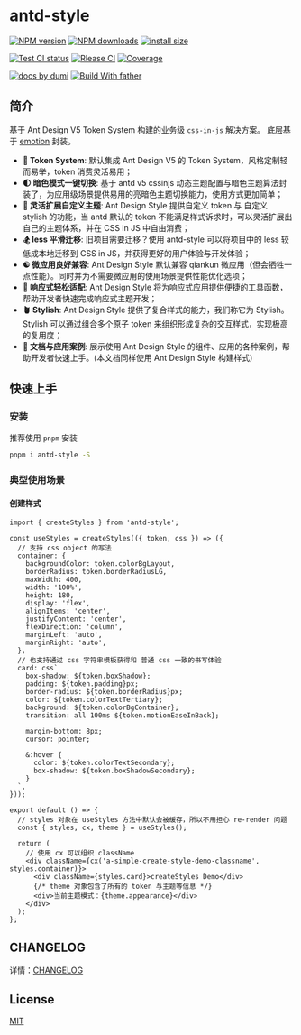 # antd-style

[![NPM version][npm-image]][npm-url] [![NPM downloads][download-image]][download-url] [![install size][npm-size]][npm-size-url]

[![Test CI status][test-ci]][test-ci-url] [![Rlease CI][release-ci]][release-ci-url] [![Coverage][coverage]][codecov-url]

[![ docs by dumi][dumi-url]](https://d.umijs.org/) [![Build With father][father-url]](https://github.com/umijs/father/)

<!-- gitpod url -->

[gitpod-badge]: https://img.shields.io/badge/Gitpod-ready--to--code-blue?logo=gitpod
[gitpod-url]: https://gitpod.io/#https://github.com/ant-design/antd-style

<!-- umi url -->

[dumi-url]: https://img.shields.io/badge/docs%20by-dumi-blue
[father-url]: https://img.shields.io/badge/build%20with-father-028fe4.svg

<!-- npm url -->

[npm-image]: http://img.shields.io/npm/v/antd-style.svg?style=flat-square&color=deepgreen&label=latest
[npm-url]: http://npmjs.org/package/antd-style
[npm-size]: https://img.shields.io/bundlephobia/minzip/antd-style?color=deepgreen&label=gizpped%20size&style=flat-square
[npm-size-url]: https://packagephobia.com/result?p=antd-style

<!-- coverage -->

[coverage]: https://codecov.io/gh/arvinxx/npm-template/branch/master/graph/badge.svg
[codecov-url]: https://codecov.io/gh/arvinxx/npm-template/branch/master

<!-- Github CI -->

[test-ci]: https://github.com/arvinxx/npm-template/workflows/Test%20CI/badge.svg
[release-ci]: https://github.com/arvinxx/npm-template/workflows/Release%20CI/badge.svg
[test-ci-url]: https://github.com/arvinxx/npm-template/actions?query=workflow%3ATest%20CI
[release-ci-url]: https://github.com/arvinxx/npm-template/actions?query=workflow%Release%20CI
[download-image]: https://img.shields.io/npm/dm/antd-style.svg?style=flat-square
[download-url]: https://npmjs.org/package/antd-style

## 简介

基于 Ant Design V5 Token System 构建的业务级 `css-in-js` 解决方案。 底层基于 [emotion](https://emotion.sh/) 封装。

- **🧩 Token System**: 默认集成 Ant Design V5 的 Token System，风格定制轻而易举，token 消费灵活易用；
- **🌓 暗色模式一键切换**: 基于 antd v5 cssinjs 动态主题配置与暗色主题算法封装了，为应用级场景提供易用的亮暗色主题切换能力，使用方式更加简单；
- **🎨 灵活扩展自定义主题**: Ant Design Style 提供自定义 token 与 自定义 stylish 的功能，当 antd 默认的 token 不能满足样式诉求时，可以灵活扩展出自己的主题体系，并在 CSS in JS 中自由消费；
- **🏂 less 平滑迁移**: 旧项目需要迁移？使用 antd-style 可以将项目中的 less 较低成本地迁移到 CSS in JS，并获得更好的用户体验与开发体验；
- **☯️ 微应用良好兼容**: Ant Design Style 默认兼容 qiankun 微应用（但会牺牲一点性能）。同时并为不需要微应用的使用场景提供性能优化选项；
- **📱 响应式轻松适配**: Ant Design Style 将为响应式应用提供便捷的工具函数，帮助开发者快速完成响应式主题开发；
- **🪴 Stylish**: Ant Design Style 提供了复合样式的能力，我们称它为 Stylish。Stylish 可以通过组合多个原子 token 来组织形成复杂的交互样式，实现极高的复用度；
- **🌰 文档与应用案例**: 展示使用 Ant Design Style 的组件、应用的各种案例，帮助开发者快速上手。(本文档同样使用 Ant Design Style 构建样式)

## 快速上手

### 安装

推荐使用 `pnpm` 安装

```bash
pnpm i antd-style -S
```

### 典型使用场景

#### 创建样式

```tsx
import { createStyles } from 'antd-style';

const useStyles = createStyles(({ token, css }) => ({
  // 支持 css object 的写法
  container: {
    backgroundColor: token.colorBgLayout,
    borderRadius: token.borderRadiusLG,
    maxWidth: 400,
    width: '100%',
    height: 180,
    display: 'flex',
    alignItems: 'center',
    justifyContent: 'center',
    flexDirection: 'column',
    marginLeft: 'auto',
    marginRight: 'auto',
  },
  // 也支持通过 css 字符串模板获得和 普通 css 一致的书写体验
  card: css`
    box-shadow: ${token.boxShadow};
    padding: ${token.padding}px;
    border-radius: ${token.borderRadius}px;
    color: ${token.colorTextTertiary};
    background: ${token.colorBgContainer};
    transition: all 100ms ${token.motionEaseInBack};

    margin-bottom: 8px;
    cursor: pointer;

    &:hover {
      color: ${token.colorTextSecondary};
      box-shadow: ${token.boxShadowSecondary};
    }
  `,
}));

export default () => {
  // styles 对象在 useStyles 方法中默认会被缓存，所以不用担心 re-render 问题
  const { styles, cx, theme } = useStyles();

  return (
    // 使用 cx 可以组织 className
    <div className={cx('a-simple-create-style-demo-classname', styles.container)}>
      <div className={styles.card}>createStyles Demo</div>
      {/* theme 对象包含了所有的 token 与主题等信息 */}
      <div>当前主题模式：{theme.appearance}</div>
    </div>
  );
};
```

## CHANGELOG

详情：[CHANGELOG](./CHANGELOG)

## License

[MIT](./LICENSE)
